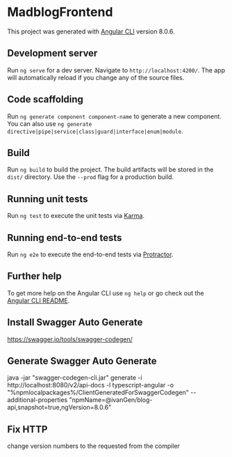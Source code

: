 # MadblogFrontend

This project was generated with [Angular CLI](https://github.com/angular/angular-cli) version 8.0.6.

## Development server

Run `ng serve` for a dev server. Navigate to `http://localhost:4200/`. The app will automatically reload if you change any of the source files.

## Code scaffolding

Run `ng generate component component-name` to generate a new component. You can also use `ng generate directive|pipe|service|class|guard|interface|enum|module`.

## Build

Run `ng build` to build the project. The build artifacts will be stored in the `dist/` directory. Use the `--prod` flag for a production build.

## Running unit tests

Run `ng test` to execute the unit tests via [Karma](https://karma-runner.github.io).

## Running end-to-end tests

Run `ng e2e` to execute the end-to-end tests via [Protractor](http://www.protractortest.org/).

## Further help

To get more help on the Angular CLI use `ng help` or go check out the [Angular CLI README](https://github.com/angular/angular-cli/blob/master/README.md).

## Install Swagger Auto Generate
https://swagger.io/tools/swagger-codegen/

## Generate Swagger Auto Generate
java -jar "swagger-codegen-cli.jar" generate -i http://localhost:8080/v2/api-docs -l typescript-angular -o "%npmlocalpackages%/ClientGeneratedForSwaggerCodegen" --additional-properties "npmName=@ivanGen/blog-api,snapshot=true,ngVersion=8.0.6"

## Fix HTTP
change version numbers to the requested from the compiler
